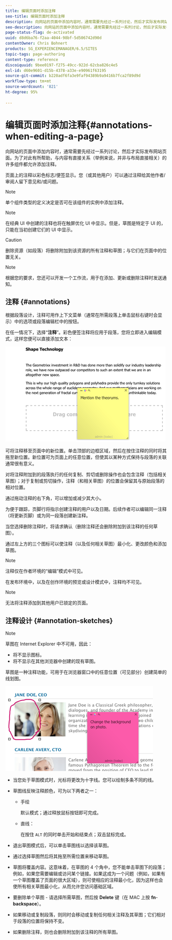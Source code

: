 ```yaml
---
title: 编辑页面时添加注释
seo-title: 编辑页面时添加注释
description: 向网站的页面中添加内容时，通常需要先经过一系列讨论，然后才实际发布网站页面。为了有助于讨论，许多与内容直接相关的组件允许您添加注释。
seo-description: 向网站的页面中添加内容时，通常需要先经过一系列讨论，然后才实际发布网站页面。为了有助于讨论，许多与内容直接相关的组件允许您添加注释。
page-status-flag: de-activated
uuid: d8d6ba76-f2aa-4044-98bf-5d506742d90d
contentOwner: Chris Bohnert
products: SG_EXPERIENCEMANAGER/6.5/SITES
topic-tags: page-authoring
content-type: reference
discoiquuid: 9bee0197-f275-49cc-922d-62cba826c4e5
exl-id: d60e9601-d15b-4378-a33e-e90961f63195
source-git-commit: b220adf6fa3e9faf94389b9a9416b7fca2f89d9d
workflow-type: tm+mt
source-wordcount: '821'
ht-degree: 95%

---
```


# 编辑页面时添加注释{#annotations-when-editing-a-page}

向网站的页面中添加内容时，通常需要先经过一系列讨论，然后才实际发布网站页面。为了对此有所帮助，与内容有直接关系（举例来说，并非与布局直接相关）的许多组件都允许添加注释。

页面上的注释以彩色标志/便签显示。您（或其他用户）可以通过注释给其他作者/审阅人留下意见和/或问题。

>[!NOTE]
>
>单个组件类型的定义决定是否可在该组件的实例中添加注释。

>[!NOTE]
>
>在经典 UI 中创建的注释也将在触屏优化 UI 中显示。但是，草图是特定于 UI 的，只能在当初创建它们的 UI 中显示。

>[!CAUTION]
>
>删除资源（如段落）将删除附加到该资源的所有注释和草图；与它们在页面中的位置无关。

>[!NOTE]
>
>根据您的要求，您还可以开发一个工作流，用于在添加、更新或删除注释时发送通知。

## 注释 {#annotations}

根据段落设计，注释可用作上下文菜单（通常在所需段落上单击鼠标右键时会显示）中的选项或段落编辑栏中的按钮。

在任一情况下，选择“**注释**”。彩色便签注释将应用于段落，您将立即进入编辑模式，这样您便可以直接添加文本：

![chlimage_1-137](assets/chlimage_1-137.png)

可将注释移至页面中的新位置。单击顶部的边框区域，然后在按住注释的同时将其拖至新位置。新位置可为页面上的任意位置，但使其以某种方式保持与段落的关联通常很有意义。

对将注释附加到的段落执行的任何复制、剪切或删除操作也会包含注释（包括相关草图）；对于复制或剪切操作，注释（和相关草图）的位置会保留其与原始段落的相对位置。

通过拖动注释的右下角，可以增加或减少其大小。

为便于跟踪，页脚行将指示创建注释的用户以及日期。后续作者可以编辑同一注释（将更新页脚）或为同一段落创建新注释。

当您选择删除注释时，将请求确认（删除注释还会删除附加到该注释的任何草图）。

通过左上方的三个图标可以使注释（以及任何相关草图）最小化、更改颜色和添加草图。

>[!NOTE]
>
>注释仅在作者环境的“编辑”模式中可见。
>
>在发布环境中，以及在创作环境的预览或设计模式中，注释均不可见。

>[!NOTE]
>
>无法将注释添加到其他用户已锁定的页面。

## 注释设计 {#annotation-sketches}

>[!NOTE]
>
>草图在 Internet Explorer 中不可用，因此：
>
>* 将不显示图标。
>* 将不显示在其他浏览器中创建的现有草图。

>



草图是一种注释功能，可用于在浏览器窗口中的任意位置（可见部分）创建简单的线划图。

![chlimage_1-138](assets/chlimage_1-138.png)

* 当您处于草图模式时，光标将更改为十字线。您可以绘制多条不同的线。
* 草图线反映注释颜色，可为以下两者之一：

   * 手绘

      默认模式；通过释放鼠标按钮即可完成。

   * 直线：

      在按住 `ALT` 的同时单击开始和结束点；双击鼠标完成。

* 退出草图模式后，可以单击草图线以选择该草图。
* 通过选择草图然后将其拖至所需位置来移动草图。
* 草图将覆盖内容。这意味着，在草图的 4 个角中，您不能单击草图下的段落；例如，如果您需要编辑或访问某个链接。如果这成为一个问题（例如，如果有一个草图覆盖了页面的很大区域），则可使相应的注释最小化，因为这样也会使所有相关草图最小化，从而允许您访问基础区域。
* 要删除单个草图 - 请选择所需草图，然后按 **Delete** 键（在 MAC 上按 **fn**-**backspace**）。

* 如果移动或复制段落，则同时会移动或复制任何相关注释及其草图；它们相对于段落的位置将保持不变。
* 如果删除注释，则也会删除附加到该注释的所有草图。
